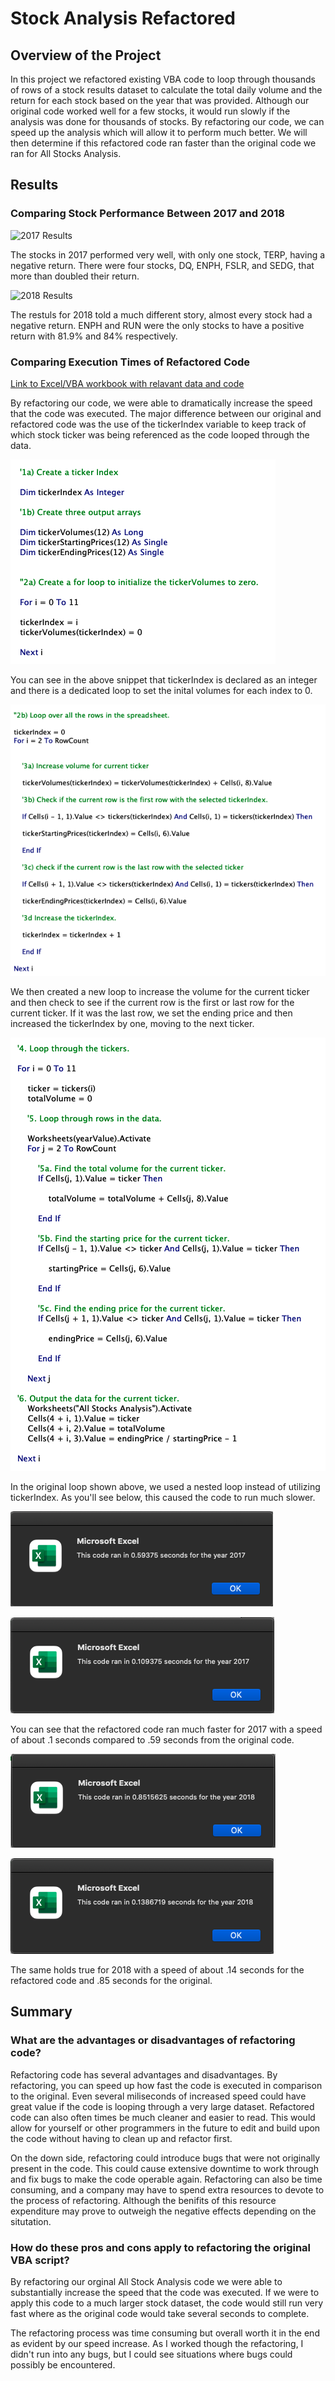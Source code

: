 # Stock Analysis Refactored

## Overview of the Project

In this project we refactored existing VBA code to loop through thousands of rows of a stock results dataset to calculate the total daily volume and the return for each stock based on the year that was provided. Although our original code worked well for a few stocks, it would run slowly if the analysis was done for thousands of stocks. By refactoring our code, we can speed up the analysis which will allow it to perform much better. We will then determine if this refactored code ran faster than the original code we ran for All Stocks Analysis.

## Results

### Comparing Stock Performance Between 2017 and 2018

![2017 Results](resources/2017_results)

The stocks in 2017 performed very well, with only one stock, TERP, having a negative return. There were four stocks, DQ, ENPH, FSLR, and SEDG, that more than doubled their return.

![2018 Results](resources/2018_results)

The restuls for 2018 told a much different story, almost every stock had a negative return. ENPH and RUN were the only stocks to have a positive return with 81.9% and 84% respectively.

### Comparing Execution Times of Refactored Code

[Link to Excel/VBA workbook with relavant data and code](https://github.com/SeanDraper/stock-analysis/blob/main/README.md)

By refactoring our code, we were able to dramatically increase the speed that the code was executed. The major difference between our original and refactored code was the use of the tickerIndex variable to keep track of which stock ticker was being referenced as the code looped through the data.

![TickerIndex](resources/tickerIndex.png)

You can see in the above snippet that tickerIndex is declared as an integer and there is a dedicated loop to set the inital volumes for each index to 0.

![Main Loop](resources/main_loop.png)

We then created a new loop to increase the volume for the current ticker and then check to see if the current row is the first or last row for the current ticker. If it was the last row, we set the ending price and then increased the tickerIndex by one, moving to the next ticker.

![Original Nested Loop](resources/original_nested_loop.png)

In the original loop shown above, we used a nested loop instead of utilizing tickerIndex. As you'll see below, this caused the code to run much slower.

![2017 original popup](resources/2017_original_popup.png)

![2017 refactored popup](resources/2017_popup.png)

You can see that the refactored code ran much faster for 2017 with a speed of about .1 seconds compared to .59 seconds from the original code.

![2018 original popup](resources/2018_original_popup.png)

![2018 refactored popup](resources/2018_popup.png)

The same holds true for 2018 with a speed of about .14 seconds for the refactored code and .85 seconds for the original.

## Summary

### What are the advantages or disadvantages of refactoring code?

Refactoring code has several advantages and disadvantages. By refactoring, you can speed up how fast the code is executed in comparison to the original. Even several miliseconds of increased speed could have great value if the code is looping through a very large dataset. Refactored code can also often times be much cleaner and easier to read. This would allow for yourself or other programmers in the future to edit and build upon the code without having to clean up and refactor first. 

On the down side, refactoring could introduce bugs that were not originally present in the code. This could cause extensive downtime to work through and fix bugs to make the code operable again. Refactoring can also be time consuming, and a company may have to spend extra resources to devote to the process of refactoring. Although the benifits of this resource expenditure may prove to outweigh the negative effects depending on the situtation.

### How do these pros and cons apply to refactoring the original VBA script?

By refactoring our orginal All Stock Analysis code we were able to substantially increase the speed that the code was executed. If we were to apply this code to a much larger stock dataset, the code would still run very fast where as the original code would take several seconds to complete.

The refactoring process was time consuming but overall worth it in the end as evident by our speed increase. As I worked though the refactoring, I didn't run into any bugs, but I could see situations where bugs could possibly be encountered.